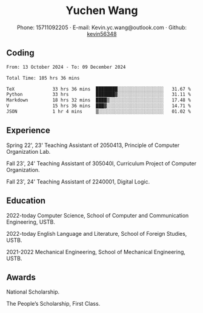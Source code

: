  <center>
     <h1>Yuchen Wang</h1>
     <div>
         <span>
             Phone:
             15711092205
         </span>
         ·
         <span>
             E-mail:
             Kevin.yc.wang@outlook.com
         </span>
         ·
         <span>
             Github:
             <a href="https://github.com/kevin56348">kevin56348</a>
         </span>
     </div>
 </center>

## Coding

<!-- ![Top Langs](https://github-readme-stats.vercel.app/api/top-langs/?username=kevin56348) -->

<!--START_SECTION:waka-->

```txt
From: 13 October 2024 - To: 09 December 2024

Total Time: 105 hrs 36 mins

TeX              33 hrs 36 mins  ████████░░░░░░░░░░░░░░░░░   31.67 %
Python           33 hrs          ███████▓░░░░░░░░░░░░░░░░░   31.11 %
Markdown         18 hrs 32 mins  ████▒░░░░░░░░░░░░░░░░░░░░   17.48 %
V                15 hrs 36 mins  ███▓░░░░░░░░░░░░░░░░░░░░░   14.71 %
JSON             1 hr 4 mins     ▒░░░░░░░░░░░░░░░░░░░░░░░░   01.02 %
```

<!--END_SECTION:waka-->

## Experience 

Spring 22', 23' Teaching Assistant of 2050413, Principle of Computer Organization Lab.

Fall 23', 24' Teaching Assistant of 305040I, Curriculum Project of Computer Organization.

Fall 23', 24' Teaching Assistant of 2240001, Digital Logic.

## Education

2022-today Computer Science, School of Computer and Communication Engineering, USTB.

2022-today English Language and Literature, School of Foreign Studies, USTB.

2021-2022 Mechanical Engineering, School of Mechanical Engineering, USTB.

## Awards

National Scholarship.

The People’s Scholarship, First Class.

